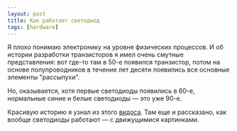 ```yaml
---
layout: post
title: Как работает светодиод
tags: [hardware]
---
```

Я плохо понимаю электронику на уровне физических процессов. И об истории разработки транзисторов я имел очень смутные представления: вот где-то там в 50-е появился транзистор, потом на основе полупроводников в течение лет десяти появились все основные элементы "рассыпухи".

Но, оказывается, хотя первые светодиоды появились в 60-е, нормальные синие и белые светодиоды — это уже 90-е. 

Красивую историю я узнал из этого [видоса](https://www.youtube.com/watch?v=AF8d72mA41M). Там еще и рассказано, как вообще светодиоды работают — с движущимися картинками.

